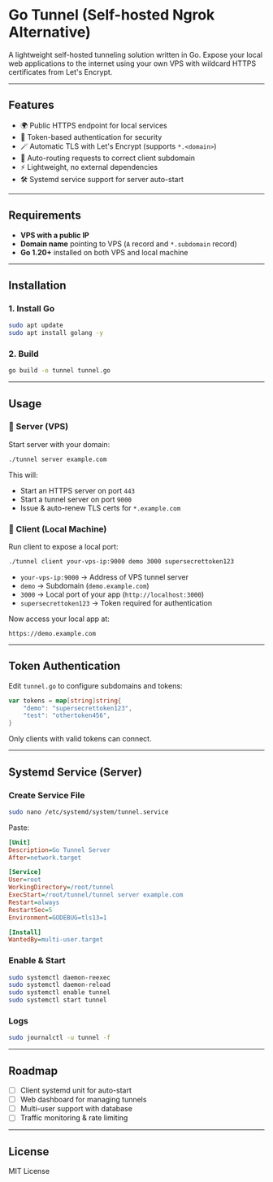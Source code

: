 # Go Tunnel (Self-hosted Ngrok Alternative)

A lightweight self-hosted tunneling solution written in Go. Expose your local web applications to the internet using your own VPS with wildcard HTTPS certificates from Let's Encrypt.

---

## Features
- 🌍 Public HTTPS endpoint for local services
- 🔐 Token-based authentication for security
- 🪄 Automatic TLS with Let's Encrypt (supports `*.<domain>`)
- 🔁 Auto-routing requests to correct client subdomain
- ⚡ Lightweight, no external dependencies
- 🛠 Systemd service support for server auto-start

---

## Requirements
- **VPS with a public IP**
- **Domain name** pointing to VPS (`A` record and `*.subdomain` record)
- **Go 1.20+** installed on both VPS and local machine

---

## Installation
### 1. Install Go
```bash
sudo apt update
sudo apt install golang -y
```

### 2. Build
```bash
go build -o tunnel tunnel.go
```

---

## Usage

### 🔹 Server (VPS)
Start server with your domain:
```bash
./tunnel server example.com
```

This will:
- Start an HTTPS server on port `443`
- Start a tunnel server on port `9000`
- Issue & auto-renew TLS certs for `*.example.com`

### 🔹 Client (Local Machine)
Run client to expose a local port:
```bash
./tunnel client your-vps-ip:9000 demo 3000 supersecrettoken123
```
- `your-vps-ip:9000` → Address of VPS tunnel server
- `demo` → Subdomain (`demo.example.com`)
- `3000` → Local port of your app (`http://localhost:3000`)
- `supersecrettoken123` → Token required for authentication

Now access your local app at:
```
https://demo.example.com
```

---

## Token Authentication
Edit `tunnel.go` to configure subdomains and tokens:
```go
var tokens = map[string]string{
    "demo": "supersecrettoken123",
    "test": "othertoken456",
}
```
Only clients with valid tokens can connect.

---

## Systemd Service (Server)
### Create Service File
```bash
sudo nano /etc/systemd/system/tunnel.service
```

Paste:
```ini
[Unit]
Description=Go Tunnel Server
After=network.target

[Service]
User=root
WorkingDirectory=/root/tunnel
ExecStart=/root/tunnel/tunnel server example.com
Restart=always
RestartSec=5
Environment=GODEBUG=tls13=1

[Install]
WantedBy=multi-user.target
```

### Enable & Start
```bash
sudo systemctl daemon-reexec
sudo systemctl daemon-reload
sudo systemctl enable tunnel
sudo systemctl start tunnel
```

### Logs
```bash
sudo journalctl -u tunnel -f
```

---

## Roadmap
- [ ] Client systemd unit for auto-start
- [ ] Web dashboard for managing tunnels
- [ ] Multi-user support with database
- [ ] Traffic monitoring & rate limiting

---

## License
MIT License
